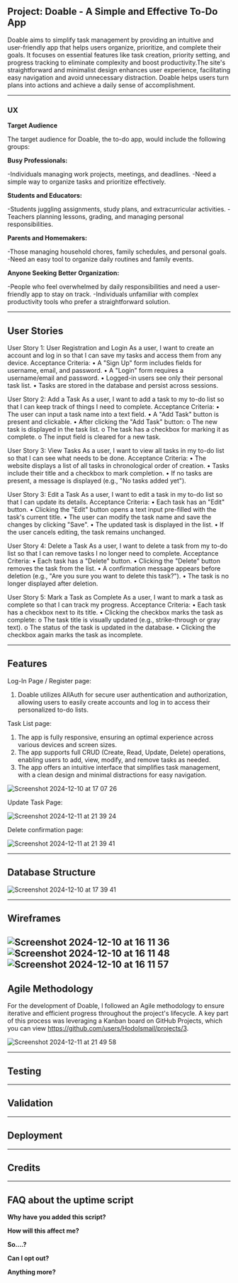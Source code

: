 ## Project: Doable - A Simple and Effective To-Do App

Doable aims to simplify task management by providing an intuitive and user-friendly app that helps users organize, prioritize, and complete their goals. It focuses on essential features like task creation, priority setting, and progress tracking to eliminate complexity and boost productivity.The site's straightforward and minimalist design enhances user experience, facilitating easy navigation and avoid unnecessary distraction. Doable helps users turn plans into actions and achieve a daily sense of accomplishment.


------
### UX

**Target Audience**

The target audience for Doable, the to-do app, would include the following groups:

**Busy Professionals:**

-Individuals managing work projects, meetings, and deadlines.
-Need a simple way to organize tasks and prioritize effectively.

**Students and Educators:**

-Students juggling assignments, study plans, and extracurricular activities.
-Teachers planning lessons, grading, and managing personal responsibilities.

**Parents and Homemakers:**

-Those managing household chores, family schedules, and personal goals.
-Need an easy tool to organize daily routines and family events.

**Anyone Seeking Better Organization:**

-People who feel overwhelmed by daily responsibilities and need a user-friendly app to stay on track.
-Individuals unfamiliar with complex productivity tools who prefer a straightforward solution.

------

## User Stories 


User Story 1: User Registration and Login
As a user, I want to create an account and log in so that I can save my tasks and access them from any device.
Acceptance Criteria:
•	A "Sign Up" form includes fields for username, email, and password.
•	A "Login" form requires a username/email and password.
•	Logged-in users see only their personal task list.
•	Tasks are stored in the database and persist across sessions.

User Story 2: Add a Task
As a user, I want to add a task to my to-do list so that I can keep track of things I need to complete.
Acceptance Criteria:
•	The user can input a task name into a text field.
•	A "Add Task" button is present and clickable.
•	After clicking the "Add Task" button:
o	The new task is displayed in the task list.
o	The task has a checkbox for marking it as complete.
o	The input field is cleared for a new task.

User Story 3: View Tasks
As a user, I want to view all tasks in my to-do list so that I can see what needs to be done.
Acceptance Criteria:
•	The website displays a list of all tasks in chronological order of creation.
•	Tasks include their title and a checkbox to mark completion.
•	If no tasks are present, a message is displayed (e.g., "No tasks added yet").

User Story 3: Edit a Task
As a user, I want to edit a task in my to-do list so that I can update its details.
Acceptance Criteria:
•	Each task has an "Edit" button.
•	Clicking the "Edit" button opens a text input pre-filled with the task's current title.
•	The user can modify the task name and save the changes by clicking "Save".
•	The updated task is displayed in the list.
•	If the user cancels editing, the task remains unchanged.

User Story 4: Delete a Task
As a user, I want to delete a task from my to-do list so that I can remove tasks I no longer need to complete.
Acceptance Criteria:
•	Each task has a "Delete" button.
•	Clicking the "Delete" button removes the task from the list.
•	A confirmation message appears before deletion (e.g., "Are you sure you want to delete this task?").
•	The task is no longer displayed after deletion.

User Story 5: Mark a Task as Complete
As a user, I want to mark a task as complete so that I can track my progress.
Acceptance Criteria:
•	Each task has a checkbox next to its title.
•	Clicking the checkbox marks the task as complete:
o	The task title is visually updated (e.g., strike-through or gray text).
o	The status of the task is updated in the database.
•	Clicking the checkbox again marks the task as incomplete.


------

## Features
 Log-In Page / Register page:
1. Doable utilizes AllAuth for secure user authentication and authorization, allowing users to easily create accounts and log in to access their personalized to-do lists.

 Task List page:
1. The app is fully responsive, ensuring an optimal experience across various devices and screen sizes.
2. The app supports full CRUD (Create, Read, Update, Delete) operations, enabling users to add, view, modify, and remove tasks as needed.
3. The app offers an intuitive interface that simplifies task management, with a clean design and minimal distractions for easy navigation.

![Screenshot 2024-12-10 at 17 07 26](https://github.com/user-attachments/assets/276e72c4-be00-436f-adb0-566a00ebde95)

 Update Task Page:

 ![Screenshot 2024-12-11 at 21 39 24](https://github.com/user-attachments/assets/cb0ea22b-8730-4c15-a229-826ad9ee1690)

 Delete confirmation page:

 ![Screenshot 2024-12-11 at 21 39 41](https://github.com/user-attachments/assets/fbbbd4d1-83ea-4b3c-87fc-845836771d29)

------

## Database Structure

![Screenshot 2024-12-10 at 17 39 41](https://github.com/user-attachments/assets/e0db3bfe-a2f5-4f65-9e9b-0cadcd355ff7)

------

## Wireframes

![Screenshot 2024-12-10 at 16 11 36](https://github.com/user-attachments/assets/2a57f0a5-b054-4ccf-9af9-c85b79d094b1)
![Screenshot 2024-12-10 at 16 11 48](https://github.com/user-attachments/assets/369fe525-b456-4117-824a-787e8699c68d)
![Screenshot 2024-12-10 at 16 11 57](https://github.com/user-attachments/assets/a3cd0f49-f58c-4a14-a257-19943a80135c)
------

## Agile Methodology

For the development of Doable, I followed an Agile methodology to ensure iterative and efficient progress throughout the project's lifecycle. A key part of this process was leveraging a Kanban board on GitHub Projects, which you can view <a>https://github.com/users/HodoIsmail/projects/3</a>.

![Screenshot 2024-12-11 at 21 49 58](https://github.com/user-attachments/assets/e60ff92b-2875-4678-81df-978e124d5e93)

------

## Testing


------

## Validation

------

## Deployment

------

## Credits









------

## FAQ about the uptime script

**Why have you added this script?**



**How will this affect me?**



**So….?**



**Can I opt out?**



**Anything more?**

